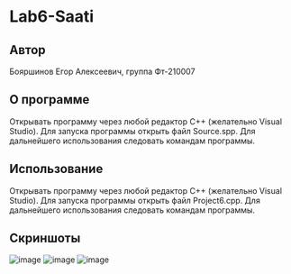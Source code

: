 # Lab6-Saati
## Автор
Бояршинов Егор Алексеевич, группа Фт-210007
## О программе
Открывать программу через любой редактор C++ (желательно Visual Studio). Для запуска программы открыть файл Source.spp. Для дальнейшего использования следовать командам программы.
## Использование
Открывать программу через любой редактор C++ (желательно Visual Studio). Для запуска программы открыть файл Project6.cpp. Для дальнейшего использования следовать командам программы.
## Скриншоты
![image](https://user-images.githubusercontent.com/113821959/208297860-39665f4e-d716-47c6-b11d-f90e0e3b36d6.png)
![image](https://user-images.githubusercontent.com/113821959/208297903-63a01fce-0293-49ee-a196-6f27f07fe6e2.png)
![image](https://user-images.githubusercontent.com/113821959/208298907-028cce07-b55b-4872-b236-041d429deb34.png)
